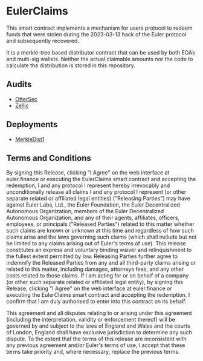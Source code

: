 # EulerClaims

This smart contract implements a mechanism for users protocol to redeem funds that were stolen during the 2023-03-13 hack of the Euler protocol and subsequently recovered.

It is a merkle-tree based distributor contract that can be used by both EOAs and multi-sig wallets. Neither the actual claimable amounts nor the code to calculate the distribution is stored in this repository.

## Audits

* [OtterSec](https://github.com/euler-xyz/euler-claims-contract/blob/master/audits/ottersec_euler_claims_audit_draft.pdf)
* [Zellic](https://github.com/euler-xyz/euler-claims-contract/blob/master/audits/zellic_audit_report.pdf)

## Deployments

* [MerkleDist1](https://etherscan.io/address/0xbc8021015db2ca0599e0692d63ae6b91564cf026)

## Terms and Conditions

By signing this Release, clicking "I Agree" on the web interface at euler.finance or executing the EulerClaims smart contract and accepting the redemption, I and any protocol I represent hereby irrevocably and unconditionally release all claims I and any protocol I represent (or other separate related or affiliated legal entities) ("Releasing Parties") may have against Euler Labs, Ltd., the Euler Foundation, the Euler Decentralized Autonomous Organization, members of the Euler Decentralized Autonomous Organization, and any of their agents, affiliates, officers, employees, or principals ("Released Parties") related to this matter whether such claims are known or unknown at this time and regardless of how such claims arise and the laws governing such claims (which shall include but not be limited to any claims arising out of Euler's terms of use).  This release constitutes an express and voluntary binding waiver and relinquishment to the fullest extent permitted by law.  Releasing Parties further agree to indemnify the Released Parties from any and all third-party claims arising or related to this matter, including damages, attorneys fees, and any other costs related to those claims.  If I am acting for or on behalf of a company (or other such separate related or affiliated legal entity), by signing this Release, clicking "I Agree" on the web interface at euler.finance or executing the EulerClaims smart contract and accepting the redemption, I confirm that I am duly authorised to enter into this contract on its behalf.

This agreement and all disputes relating to or arising under this agreement (including the interpretation, validity or enforcement thereof) will be governed by and subject to the laws of England and Wales and the courts of London, England shall have exclusive jurisdiction to determine any such dispute.  To the extent that the terms of this release are inconsistent with any previous agreement and/or Euler's terms of use, I accept that these terms take priority and, where necessary, replace the previous terms.
